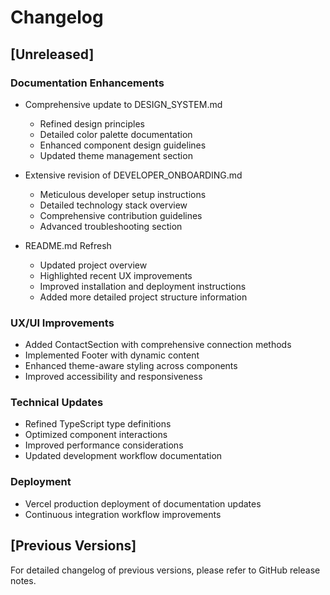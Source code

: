 # Changelog

## [Unreleased]

### Documentation Enhancements
- Comprehensive update to DESIGN_SYSTEM.md
  - Refined design principles
  - Detailed color palette documentation
  - Enhanced component design guidelines
  - Updated theme management section

- Extensive revision of DEVELOPER_ONBOARDING.md
  - Meticulous developer setup instructions
  - Detailed technology stack overview
  - Comprehensive contribution guidelines
  - Advanced troubleshooting section

- README.md Refresh
  - Updated project overview
  - Highlighted recent UX improvements
  - Improved installation and deployment instructions
  - Added more detailed project structure information

### UX/UI Improvements
- Added ContactSection with comprehensive connection methods
- Implemented Footer with dynamic content
- Enhanced theme-aware styling across components
- Improved accessibility and responsiveness

### Technical Updates
- Refined TypeScript type definitions
- Optimized component interactions
- Improved performance considerations
- Updated development workflow documentation

### Deployment
- Vercel production deployment of documentation updates
- Continuous integration workflow improvements

## [Previous Versions]
For detailed changelog of previous versions, please refer to GitHub release notes.
